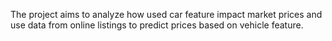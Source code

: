 The project aims to analyze how used car feature impact market prices and use data from online listings to predict prices based on vehicle feature.
